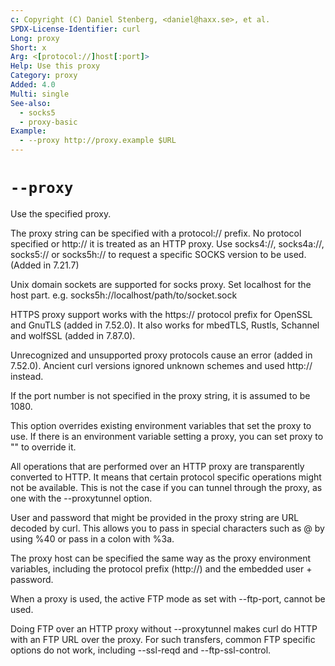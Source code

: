 ```yaml
---
c: Copyright (C) Daniel Stenberg, <daniel@haxx.se>, et al.
SPDX-License-Identifier: curl
Long: proxy
Short: x
Arg: <[protocol://]host[:port]>
Help: Use this proxy
Category: proxy
Added: 4.0
Multi: single
See-also:
  - socks5
  - proxy-basic
Example:
  - --proxy http://proxy.example $URL
---
```


# `--proxy`

Use the specified proxy.

The proxy string can be specified with a protocol:// prefix. No protocol
specified or http:// it is treated as an HTTP proxy. Use socks4://,
socks4a://, socks5:// or socks5h:// to request a specific SOCKS version to be
used. (Added in 7.21.7)

Unix domain sockets are supported for socks proxy. Set localhost for the host
part. e.g. socks5h://localhost/path/to/socket.sock

HTTPS proxy support works with the https:// protocol prefix for OpenSSL and
GnuTLS (added in 7.52.0). It also works for mbedTLS, Rustls, Schannel and
wolfSSL (added in 7.87.0).

Unrecognized and unsupported proxy protocols cause an error (added in 7.52.0).
Ancient curl versions ignored unknown schemes and used http:// instead.

If the port number is not specified in the proxy string, it is assumed to be
1080.

This option overrides existing environment variables that set the proxy to
use. If there is an environment variable setting a proxy, you can set proxy to
"" to override it.

All operations that are performed over an HTTP proxy are transparently
converted to HTTP. It means that certain protocol specific operations might
not be available. This is not the case if you can tunnel through the proxy, as
one with the --proxytunnel option.

User and password that might be provided in the proxy string are URL decoded
by curl. This allows you to pass in special characters such as @ by using %40
or pass in a colon with %3a.

The proxy host can be specified the same way as the proxy environment
variables, including the protocol prefix (http://) and the embedded user +
password.

When a proxy is used, the active FTP mode as set with --ftp-port, cannot be
used.

Doing FTP over an HTTP proxy without --proxytunnel makes curl do HTTP with an
FTP URL over the proxy. For such transfers, common FTP specific options do not
work, including --ssl-reqd and --ftp-ssl-control.
